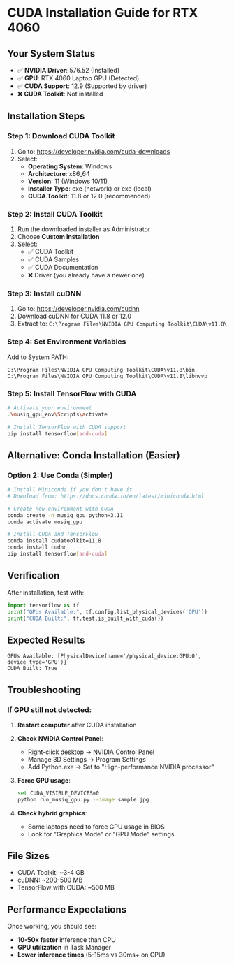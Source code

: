 # CUDA Installation Guide for RTX 4060

## Your System Status
- ✅ **NVIDIA Driver**: 576.52 (Installed)
- ✅ **GPU**: RTX 4060 Laptop GPU (Detected)
- ✅ **CUDA Support**: 12.9 (Supported by driver)
- ❌ **CUDA Toolkit**: Not installed

## Installation Steps

### Step 1: Download CUDA Toolkit
1. Go to: https://developer.nvidia.com/cuda-downloads
2. Select:
   - **Operating System**: Windows
   - **Architecture**: x86_64
   - **Version**: 11 (Windows 10/11)
   - **Installer Type**: exe (network) or exe (local)
   - **CUDA Toolkit**: 11.8 or 12.0 (recommended)

### Step 2: Install CUDA Toolkit
1. Run the downloaded installer as Administrator
2. Choose **Custom Installation**
3. Select:
   - ✅ CUDA Toolkit
   - ✅ CUDA Samples
   - ✅ CUDA Documentation
   - ❌ Driver (you already have a newer one)

### Step 3: Install cuDNN
1. Go to: https://developer.nvidia.com/cudnn
2. Download cuDNN for CUDA 11.8 or 12.0
3. Extract to: `C:\Program Files\NVIDIA GPU Computing Toolkit\CUDA\v11.8\`

### Step 4: Set Environment Variables
Add to System PATH:
```
C:\Program Files\NVIDIA GPU Computing Toolkit\CUDA\v11.8\bin
C:\Program Files\NVIDIA GPU Computing Toolkit\CUDA\v11.8\libnvvp
```

### Step 5: Install TensorFlow with CUDA
```bash
# Activate your environment
.\musiq_gpu_env\Scripts\activate

# Install TensorFlow with CUDA support
pip install tensorflow[and-cuda]
```

## Alternative: Conda Installation (Easier)

### Option 2: Use Conda (Simpler)
```bash
# Install Miniconda if you don't have it
# Download from: https://docs.conda.io/en/latest/miniconda.html

# Create new environment with CUDA
conda create -n musiq_gpu python=3.11
conda activate musiq_gpu

# Install CUDA and TensorFlow
conda install cudatoolkit=11.8
conda install cudnn
pip install tensorflow[and-cuda]
```

## Verification
After installation, test with:
```python
import tensorflow as tf
print("GPUs Available:", tf.config.list_physical_devices('GPU'))
print("CUDA Built:", tf.test.is_built_with_cuda())
```

## Expected Results
```
GPUs Available: [PhysicalDevice(name='/physical_device:GPU:0', device_type='GPU')]
CUDA Built: True
```

## Troubleshooting

### If GPU still not detected:
1. **Restart computer** after CUDA installation
2. **Check NVIDIA Control Panel**:
   - Right-click desktop → NVIDIA Control Panel
   - Manage 3D Settings → Program Settings
   - Add Python.exe → Set to "High-performance NVIDIA processor"

3. **Force GPU usage**:
   ```bash
   set CUDA_VISIBLE_DEVICES=0
   python run_musiq_gpu.py --image sample.jpg
   ```

4. **Check hybrid graphics**:
   - Some laptops need to force GPU usage in BIOS
   - Look for "Graphics Mode" or "GPU Mode" settings

## File Sizes
- CUDA Toolkit: ~3-4 GB
- cuDNN: ~200-500 MB
- TensorFlow with CUDA: ~500 MB

## Performance Expectations
Once working, you should see:
- **10-50x faster** inference than CPU
- **GPU utilization** in Task Manager
- **Lower inference times** (5-15ms vs 30ms+ on CPU)
